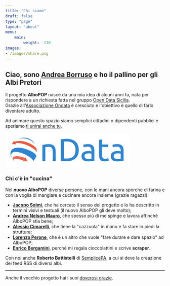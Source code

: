 ```yaml
---
title: "Chi siamo"
draft: false
type: "page"
layout: "about"
menu:
    main:
        weight: -130
images:
- /images/share.png
---
```


## Ciao, sono [Andrea Borruso](https://twitter.com/aborruso) e ho il pallino per gli Albi Pretori

Il progetto **AlboPOP** nasce da una mia idea di alcuni anni fa, nata per rispondere a un richiesta fatta nel gruppo [Open Data Sicilia](http://opendatasicilia.it/).<br>
Grazie all'[Associazione Ondata](http://ondata.it/) è cresciuto e l'obiettivo è quello di farlo diventare adulto.

Ad animare questo spazio siamo semplici cittadini o dipendenti pubblici e speriamo [ti unirai anche tu](/partecipa/).

[![Logo di Ondata](/images/ondata.png)](http://ondata.it/)

### Chi c'è in "cucina"

Nel **nuovo AlboPOP** diverse persone, con le mani ancora sporche di farina e con la voglia di mangiare e cucinare ancora insieme (grazie ragazzi):

- [**Jacopo Solmi**](https://jacoposolmi.github.io), che ha cercato il senso del progetto e lo ha descritto in termini visivi e testuali (il nuovo AlboPOP gli deve molto);
- [**Andrea Nelson Mauro**](https://twitter.com/nelsonmau), che spesso più di me spinge e lavora affinché AlboPOP stia bene;
- [**Alessio Cimarelli**](https://twitter.com/jenkin27), che tiene la "cazzuola" in mano e fa stare in piedi la struttura;
- [**Lorenzo Perone**](https://twitter.com/lorenzo_perone), che è un altro che vuole "fare durare e dare spazio" ad AlboPOP;
- [**Enrico Bergamini**](https://twitter.com/BergaminiEnrico), perché mi regala cioccolattini e scrive __scraper__.

Con noi anche **Roberto Battistelli** di [SemplicePA](http://www.semplicepa.it/), a cui si deve la creazione dei feed RSS di diversi albi.

---

Anche il vecchio progetto hai i suoi [doverosi grazie](/ringraziamenti).
